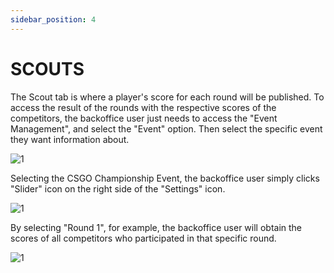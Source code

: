 ```yaml
---
sidebar_position: 4
---
```


# SCOUTS

The Scout tab is where a player's score for each round will be published. To access the result of the rounds with the respective scores of the competitors, the backoffice user just needs to access the "Event Management", and select the "Event" option. Then select the specific event they want information about.

![1](/imagens/printevento.png)

Selecting the CSGO Championship Event, the backoffice user simply clicks "Slider" icon on the right side of the "Settings" icon.

![1](/imagens/printround.png)

By selecting "Round 1", for example, the backoffice user will obtain the scores of all competitors who participated in that specific round.

![1](/imagens/printpontuaçãoround.png)
